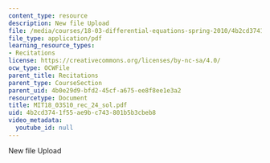 ```yaml
---
content_type: resource
description: New file Upload
file: /media/courses/18-03-differential-equations-spring-2010/4b2cd3741f55ae9bc743801b5b3cbeb8_MIT18_03S10_rec_24_sol.pdf
file_type: application/pdf
learning_resource_types:
- Recitations
license: https://creativecommons.org/licenses/by-nc-sa/4.0/
ocw_type: OCWFile
parent_title: Recitations
parent_type: CourseSection
parent_uid: 4b0e29d9-bfd2-45cf-a675-ee8f8ee1e3a2
resourcetype: Document
title: MIT18_03S10_rec_24_sol.pdf
uid: 4b2cd374-1f55-ae9b-c743-801b5b3cbeb8
video_metadata:
  youtube_id: null
---
```

New file Upload